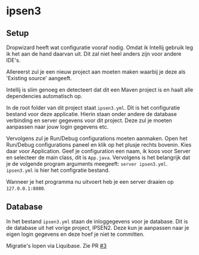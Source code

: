 # ipsen3 

## Setup
Dropwizard heeft wat configuratie vooraf nodig. Omdat ik Intellij gebruik leg ik het aan de hand
daarvan uit. Dit zal niet heel anders zijn voor andere IDE's.

Allereerst zul je een nieuw project aan moeten maken waarbij je deze als 'Existing source' aangeeft.

Intellij is slim genoeg en detecteert dat dit een Maven project is en haalt alle dependencies 
automatisch op.

In de root folder van dit project staat `ipsen3.yml`. Dit is het configuratie bestand voor deze 
applicatie. Hierin staan onder andere de database verbinding en server gegevens voor dit project.
Deze zul je moeten aanpassen naar jouw login gegevens etc.

Vervolgens zul je Run/Debug configurations moeten aanmaken. Open het Run/Debug configurations 
paneel en klik op het plusje rechts bovenin. Kies daar voor Application. Geef je configuration een 
naam, ik koos voor Server en selecteer de main class, dit is `App.java`. Vervolgens is het 
belangrijk dat je de volgende program arguments meegeeft: `server ipsen3.yml`. `ipsen3.yml` is 
hier het configratie bestand.

Wanneer je het programma nu uitvoert heb je een server draaien op `127.0.0.1:8080`.

## Database
In het bestand `ipsen3.yml` staan de inloggegevens voor je database. Dit is de database uit het
vorige project, IPSEN2. Deze kun je aanpassen naar je eigen login gegevens en deze hoef je niet 
te committen.

Migratie's lopen via Liquibase. Zie PR [#3](https://github.com/iCyberneticOrganism/ipsen3/pull/3)
